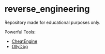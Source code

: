# reverse_engineering
Repository made for educational purposes only.



Powerful Tools:
* [CheatEngine](https://www.cheatengine.org/ "CheatEngine official page")
* [OllyDbg](http://www.ollydbg.de/ "OllyDbg official page")

